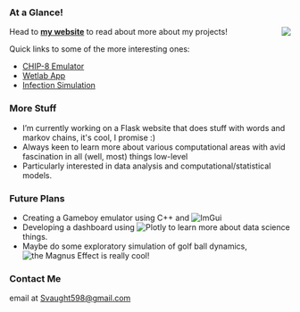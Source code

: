 ### At a Glance!             
<a href="https://github.com/svaught598/github-readme-stats">
  <img align="right" src="https://github-readme-stats.vercel.app/api/top-langs/?username=svaught598&layout=compact" />
</a>

Head to **[my website](http://svaught.com)** to read about more about my projects!

Quick links to some of the more interesting ones:
- [CHIP-8 Emulator](https://svaught.com/project/chip8/)
- [Wetlab App](https://svaught.com/project/wetlab/)
- [Infection Simulation](https://svaught.com/project/infection/)

### More Stuff

- I’m currently working on a Flask website that does stuff with words and markov chains, it's cool, I promise :)
- Always keen to learn more about various computational areas with avid fascination in all (well, most) things low-level
- Particularly interested in data analysis and computational/statistical models.

### Future Plans
- Creating a Gameboy emulator using C++ and ![ImGui](https://github.com/ocornut/imgui)
- Developing a dashboard using ![Plotly](https://plotly.com/) to learn more about data science things.
- Maybe do some exploratory simulation of golf ball dynamics, ![the Magnus Effect](https://en.wikipedia.org/wiki/Magnus_effect) is really cool!

### Contact Me

email at Svaught598@gmail.com
